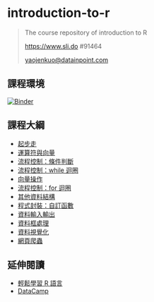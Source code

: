 # introduction-to-r

> The course repository of introduction to R
>
> https://www.sli.do #91464
>
> yaojenkuo@datainpoint.com

## 課程環境

[![Binder](https://mybinder.org/badge_logo.svg)](https://mybinder.org/v2/gh/yaojenkuo/introduction-to-r/master)

## 課程大綱

- [起步走](slides/01-getting-started.slides.html)
- [運算符與向量](slides/02-operators-and-basic-vector-types.slides.html)
- [流程控制：條件判斷](slides/03-control-flow-conditionals.slides.html)
- [流程控制：while 迴圈](slides/04-control-flow-while.slides.html)
- [向量操作](slides/05-vector-manipulation.slides.html)
- [流程控制：for 迴圈](slides/06-control-flow-for.slides.html)
- [其他資料結構](slides/07-other-data-structures.slides.html)
- [程式封裝：自訂函數](slides/08-functions.slides.html)
- [資料輸入輸出](slides/09-data-io.slides.html)
- [資料框處理](slides/10-dataframe-manipulation.slides.html)
- [資料視覺化](slides/11-data-visualization.slides.html)
- [網頁爬蟲](slides/12-web-scraping.slides.html)

## 延伸閱讀

- [輕鬆學習 R 語言](https://www.datainpoint.com/r-essentials/)
- [DataCamp](https://www.datacamp.com/search?q=R&tap_a=5644-dce66f&tap_s=194899-1fb421&utm_medium=affiliate&utm_source=tonykuo)